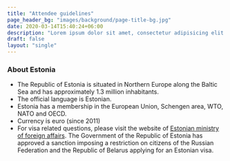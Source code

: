 ```yaml
---
title: "Attendee guidelines"
page_header_bg: "images/background/page-title-bg.jpg"
date: 2020-03-14T15:40:24+06:00
description: "Lorem ipsum dolor sit amet, consectetur adipisicing elit. Maiores, velit."
draft: false
layout: "single"
---
```


### About Estonia

- The Republic of Estonia is situated in Northern Europe along the Baltic Sea and has approximately 1.3 million inhabitants. 
- The official language is Estonian.
- Estonia has a membership in the European Union, Schengen area, WTO, NATO and OECD.
- Currency is euro (since 2011)
- For visa related questions, please visit the website of [Estonian ministry of foreign affairs](https://www.vm.ee/en/consular-visa-and-travel-information/visa-information/who-does-not-need-visa-visit-estonia). The Government of the Republic of Estonia has approved a sanction imposing a restriction on citizens of the Russian Federation and the Republic of Belarus applying for an Estonian visa.


